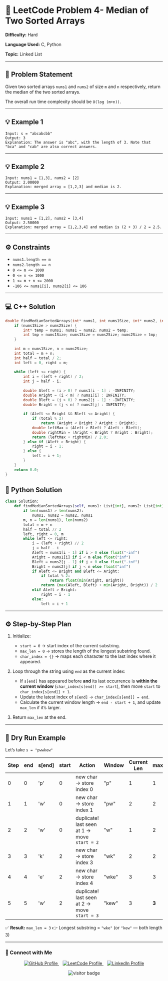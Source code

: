 # 🧮 LeetCode Problem 4- Median of Two Sorted Arrays

**Difficulty:** Hard     

**Language Used:** C, Python

**Topic:** Linked List  

---

## 🧾 Problem Statement  

Given two sorted arrays `nums1` and `nums2` of size `m` and `n` respectively, return the median of the two sorted arrays.

The overall run time complexity should be `O(log (m+n))`.

 


---

## 💡 Example 1  
```
Input: s = "abcabcbb"
Output: 3
Explanation: The answer is "abc", with the length of 3. Note that "bca" and "cab" are also correct answers.
```
---

## 💡 Example 2  
```
Input: nums1 = [1,3], nums2 = [2]
Output: 2.00000
Explanation: merged array = [1,2,3] and median is 2.
```

---

## 💡 Example 3  
```
Input: nums1 = [1,2], nums2 = [3,4]
Output: 2.50000
Explanation: merged array = [1,2,3,4] and median is (2 + 3) / 2 = 2.5.
````

---

## ⚙️ Constraints   
- `nums1.length == m`
- `nums2.length == n`
- `0 <= m <= 1000`
- `0 <= n <= 1000`
- `1 <= m + n <= 2000`
- `-106 <= nums1[i], nums2[i] <= 106`
---


## 💻 C++ Solution

```c
double findMedianSortedArrays(int* nums1, int nums1Size, int* nums2, int nums2Size) {
    if (nums1Size > nums2Size) {
        int* temp = nums1; nums1 = nums2; nums2 = temp;
        int tmp = nums1Size; nums1Size = nums2Size; nums2Size = tmp;
    }
    
    int m = nums1Size, n = nums2Size;
    int total = m + n;
    int half = total / 2;
    int left = 0, right = m;
    
    while (left <= right) {
        int i = (left + right) / 2;
        int j = half - i;
        
        double Aleft = (i > 0) ? nums1[i - 1] : -INFINITY;
        double Aright = (i < m) ? nums1[i] : INFINITY;
        double Bleft = (j > 0) ? nums2[j - 1] : -INFINITY;
        double Bright = (j < n) ? nums2[j] : INFINITY;
        
        if (Aleft <= Bright && Bleft <= Aright) {
            if (total % 2)
                return (Aright < Bright ? Aright : Bright);
            double leftMax = (Aleft > Bleft ? Aleft : Bleft);
            double rightMin = (Aright < Bright ? Aright : Bright);
            return (leftMax + rightMin) / 2.0;
        } else if (Aleft > Bright) {
            right = i - 1;
        } else {
            left = i + 1;
        }
    }
    return 0.0;
}

```

## 🐍 Python Solution

```python
class Solution:
    def findMedianSortedArrays(self, nums1: List[int], nums2: List[int]) -> float:
        if len(nums1) > len(nums2):
            nums1, nums2 = nums2, nums1
        m, n = len(nums1), len(nums2)
        total = m + n
        half = total // 2                                                                
        left, right = 0, m
        while left <= right:
            i = (left + right) // 2
            j = half - i
            Aleft = nums1[i - 1] if i > 0 else float("-inf")
            Aright = nums1[i] if i < m else float("inf")
            Bleft = nums2[j - 1] if j > 0 else float("-inf")
            Bright = nums2[j] if j < n else float("inf")
            if Aleft <= Bright and Bleft <= Aright:
                if total % 2:
                    return float(min(Aright, Bright))
                return (max(Aleft, Bleft) + min(Aright, Bright)) / 2
            elif Aleft > Bright:
                right = i - 1
            else:
                left = i + 1

```
---

## ⚙️ Step-by-Step Plan

1. Initialize:

   * `start = 0` → start index of the current substring.
   * `max_len = 0` → stores the length of the longest substring found.
   * `char_index = {}` → maps each character to the last index where it appeared.

2. Loop through the string using `end` as the current index:

   * If `s[end]` has appeared before **and** its last occurrence is **within the current window** (`char_index[s[end]] >= start`),
     then move `start` to `char_index[s[end]] + 1`.
   * Update the latest index of `s[end]` → `char_index[s[end]] = end`.
   * Calculate the current window length → `end - start + 1`, and update `max_len` if it’s larger.

3. Return `max_len` at the end.

---

## 🧮 Dry Run Example

Let’s take
`s = "pwwkew"`

| Step | end | s[end] | start | Action                                       | Window | Current Len | max_len |
| ---- | --- | ------ | ----- | -------------------------------------------- | ------ | ----------- | ------- |
| 0    | 0   | 'p'    | 0     | new char → store index 0                     | "p"    | 1           | 1       |
| 1    | 1   | 'w'    | 0     | new char → store index 1                     | "pw"   | 2           | 2       |
| 2    | 2   | 'w'    | 0     | duplicate! last seen at 1 → move `start = 2` | "w"    | 1           | 2       |
| 3    | 3   | 'k'    | 2     | new char → store index 3                     | "wk"   | 2           | 2       |
| 4    | 4   | 'e'    | 2     | new char → store index 4                     | "wke"  | 3           | 3       |
| 5    | 5   | 'w'    | 2     | duplicate! last seen at 2 → move `start = 3` | "kew"  | 3           | **3**   |

✅ **Result:** `max_len = 3`
👉 Longest substring = `"wke"` (or `"kew"` — both length 3)

---

### 📎 Connect with Me

<p align="center">
  <a href="https://github.com/Vaibhav-12521" target="_blank">
    <img src="https://img.shields.io/badge/GitHub-181717?style=for-the-badge&logo=github&logoColor=white" alt="GitHub Profile"/>
  </a>
  &nbsp;&nbsp;
  <a href="https://leetcode.com/u/vaibhav125s/" target="_blank">
    <img src="https://img.shields.io/badge/LeetCode-FFA116?style=for-the-badge&logo=leetcode&logoColor=black" alt="LeetCode Profile"/>
  </a>
  &nbsp;&nbsp;
  <a href="https://www.linkedin.com/in/vaibhavsingh125/" target="_blank">
    <img src="https://img.shields.io/badge/LinkedIn-0077B5?style=for-the-badge&logo=linkedin&logoColor=white" alt="LinkedIn Profile"/>
  </a>
</p>

<p align="center">
  <img src="https://visitor-badge.laobi.icu/badge?page_id=second-largest-problem" alt="visitor badge"/>
</p>
